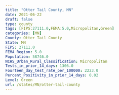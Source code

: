 ```yaml
---
title: "Otter Tail County, MN"
date: 2021-06-22
draft: false
type: county
tags: [FIPS:27111.0,FEMA:5.0,Micropolitan,Green]
categories: [MN]
County: Otter Tail County
State: MN
FIPS: 27111.0
FEMA_Region: 5.0
Population: 58746.0
NCHS_Urban_Rural_Classification: Micropolitan
Tests_in_prior_14_days: 1306.0
Fourteen_day_test_rate_per_100000: 2223.0
Percent_Positivity_in_prior_14_days: 0.02
Level: Green
url: /states/MN/otter-tail-county
---
```



